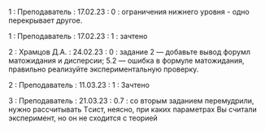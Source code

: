 1 : Преподаватель : 17.02.23 : 0 : ограничения нижнего уровня - одно перекрывает другое.

1 : Преподаватель : 17.02.23 : 1 : зачтено

2 : Храмцов Д.А. : 24.02.23 : 0 : задание 2 — добавьте вывод форумл матожидания и дисперсии; 5.2 — ошибка в формуле матожидания, правильно реализуйте экспериментальную проверку. 

2 : Преподаватель : 11.03.23 : 1 : Зачтено

3 : Преподаватель : 21.03.23 : 0.7 : со вторым заданием перемудрили, нужно рассчитывать Tсист, неясно, при каких параметрах Вы считали эксперимент, но он не сходится с теорией
